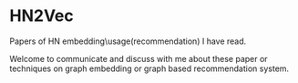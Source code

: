 # HN2Vec
Papers of HN embedding\usage(recommendation) I have read.

Welcome to communicate and discuss with me about these paper or techniques on graph embedding or graph based recommendation system.
